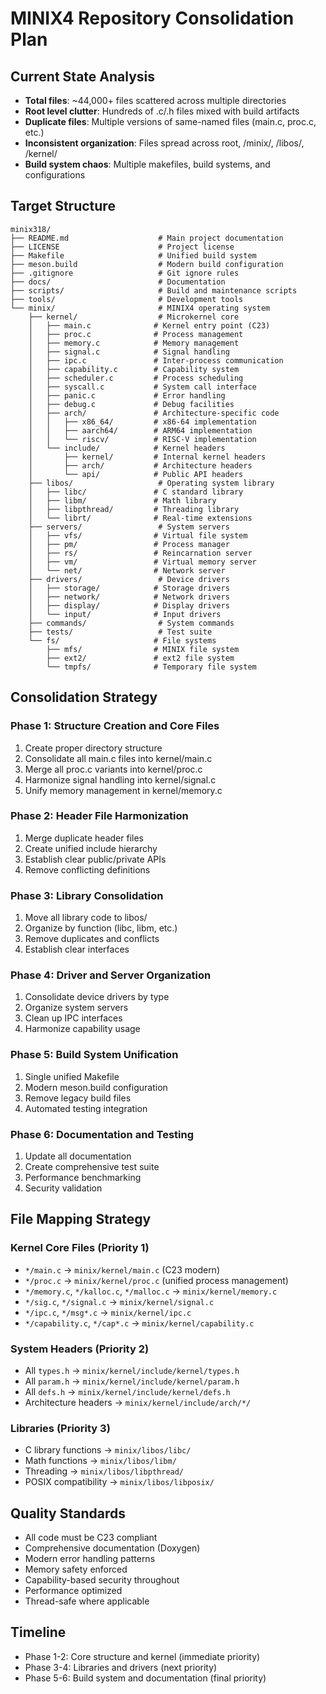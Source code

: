 # MINIX4 Repository Consolidation Plan

## Current State Analysis
- **Total files**: ~44,000+ files scattered across multiple directories
- **Root level clutter**: Hundreds of .c/.h files mixed with build artifacts
- **Duplicate files**: Multiple versions of same-named files (main.c, proc.c, etc.)
- **Inconsistent organization**: Files spread across root, /minix/, /libos/, /kernel/
- **Build system chaos**: Multiple makefiles, build systems, and configurations

## Target Structure

```
minix318/
├── README.md                    # Main project documentation
├── LICENSE                      # Project license
├── Makefile                     # Unified build system
├── meson.build                  # Modern build configuration
├── .gitignore                   # Git ignore rules
├── docs/                        # Documentation
├── scripts/                     # Build and maintenance scripts
├── tools/                       # Development tools
└── minix/                       # MINIX4 operating system
    ├── kernel/                  # Microkernel core
    │   ├── main.c              # Kernel entry point (C23)
    │   ├── proc.c              # Process management
    │   ├── memory.c            # Memory management
    │   ├── signal.c            # Signal handling
    │   ├── ipc.c               # Inter-process communication
    │   ├── capability.c        # Capability system
    │   ├── scheduler.c         # Process scheduling
    │   ├── syscall.c           # System call interface
    │   ├── panic.c             # Error handling
    │   ├── debug.c             # Debug facilities
    │   ├── arch/               # Architecture-specific code
    │   │   ├── x86_64/         # x86-64 implementation
    │   │   ├── aarch64/        # ARM64 implementation
    │   │   └── riscv/          # RISC-V implementation
    │   └── include/            # Kernel headers
    │       ├── kernel/         # Internal kernel headers
    │       ├── arch/           # Architecture headers
    │       └── api/            # Public API headers
    ├── libos/                   # Operating system library
    │   ├── libc/               # C standard library
    │   ├── libm/               # Math library
    │   ├── libpthread/         # Threading library
    │   └── librt/              # Real-time extensions
    ├── servers/                 # System servers
    │   ├── vfs/                # Virtual file system
    │   ├── pm/                 # Process manager
    │   ├── rs/                 # Reincarnation server
    │   ├── vm/                 # Virtual memory server
    │   └── net/                # Network server
    ├── drivers/                 # Device drivers
    │   ├── storage/            # Storage drivers
    │   ├── network/            # Network drivers
    │   ├── display/            # Display drivers
    │   └── input/              # Input drivers
    ├── commands/                # System commands
    ├── tests/                   # Test suite
    └── fs/                     # File systems
        ├── mfs/                # MINIX file system
        ├── ext2/               # ext2 file system
        └── tmpfs/              # Temporary file system
```

## Consolidation Strategy

### Phase 1: Structure Creation and Core Files
1. Create proper directory structure
2. Consolidate all main.c files into kernel/main.c
3. Merge all proc.c variants into kernel/proc.c
4. Harmonize signal handling into kernel/signal.c
5. Unify memory management in kernel/memory.c

### Phase 2: Header File Harmonization
1. Merge duplicate header files
2. Create unified include hierarchy
3. Establish clear public/private APIs
4. Remove conflicting definitions

### Phase 3: Library Consolidation
1. Move all library code to libos/
2. Organize by function (libc, libm, etc.)
3. Remove duplicates and conflicts
4. Establish clear interfaces

### Phase 4: Driver and Server Organization
1. Consolidate device drivers by type
2. Organize system servers
3. Clean up IPC interfaces
4. Harmonize capability usage

### Phase 5: Build System Unification
1. Single unified Makefile
2. Modern meson.build configuration
3. Remove legacy build files
4. Automated testing integration

### Phase 6: Documentation and Testing
1. Update all documentation
2. Create comprehensive test suite
3. Performance benchmarking
4. Security validation

## File Mapping Strategy

### Kernel Core Files (Priority 1)
- `*/main.c` → `minix/kernel/main.c` (C23 modern)
- `*/proc.c` → `minix/kernel/proc.c` (unified process management)
- `*/memory.c`, `*/kalloc.c`, `*/malloc.c` → `minix/kernel/memory.c`
- `*/sig.c`, `*/signal.c` → `minix/kernel/signal.c`
- `*/ipc.c`, `*/msg*.c` → `minix/kernel/ipc.c`
- `*/capability.c`, `*/cap*.c` → `minix/kernel/capability.c`

### System Headers (Priority 2)
- All `types.h` → `minix/kernel/include/kernel/types.h`
- All `param.h` → `minix/kernel/include/kernel/param.h`
- All `defs.h` → `minix/kernel/include/kernel/defs.h`
- Architecture headers → `minix/kernel/include/arch/*/`

### Libraries (Priority 3)
- C library functions → `minix/libos/libc/`
- Math functions → `minix/libos/libm/`
- Threading → `minix/libos/libpthread/`
- POSIX compatibility → `minix/libos/libposix/`

## Quality Standards
- All code must be C23 compliant
- Comprehensive documentation (Doxygen)
- Modern error handling patterns
- Memory safety enforced
- Capability-based security throughout
- Performance optimized
- Thread-safe where applicable

## Timeline
- Phase 1-2: Core structure and kernel (immediate priority)
- Phase 3-4: Libraries and drivers (next priority)
- Phase 5-6: Build system and documentation (final priority)
